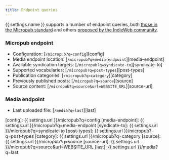 ```yaml
---
title: Endpoint queries
---
```

{{ settings.name }} supports a number of endpoint queries, both [those in the Micropub standard](https://www.w3.org/TR/micropub/#querying) and others [proposed by the IndieWeb community](https://indieweb.org/Micropub-extensions).

### Micropub endpoint
* Configuration: [`/micropub?q=config`][config]
* Media endpoint location: [`/micropub?q=media-endpoint`][media-endpoint]
* Available syndication targets: [`/micropub?q=syndicate-to`][syndicate-to]
* Supported vocabularies: [`/micropub?q=post-types`][post-types]
* Publication categories: [`/micropub?q=category`][category]
* Previously published posts: [`/micropub?q=source`][source]
* Source content: [`/micropub?q=source&url=WEBSITE_URL`][source-url]

### Media endpoint
* Last uploaded file: [`/media?q=last`][last]

[config]: {{ settings.url }}/micropub?q=config
[media-endpoint]: {{ settings.url }}/micropub?q=media-endpoint
[syndicate-to]: {{ settings.url }}/micropub?q=syndicate-to
[post-types]: {{ settings.url }}/micropub?q=post-types
[category]: {{ settings.url }}/micropub?q=category
[source]: {{ settings.url }}/micropub?q=source
[source-url]: {{ settings.url }}/micropub?q=source&url=WEBSITE_URL
[last]: {{ settings.url }}/media?q=last
